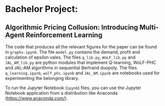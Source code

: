 # Bachelor Project:
## Algorithmic Pricing Collusion: Introducing Multi-Agent Reinforcement Learning

The code that produces all the relevant figures for the paper can be found in $\texttt{graphs.ipynb}$. The file $\texttt{model.py}$ contains the demand, profit and calculation of epsilon vales. The files $\texttt{q\_lib.py}$, $\texttt{WoLF\_lib.py}$ and $\texttt{JAL\_AM\_lib.py}$ are python modules that implement Q-learning, WoLF-PHC and JAL-AM algorithms in sequential Bertrand duopoly. The files $\texttt{q\_learning.ipynb}$, $\texttt{wolf\_phc.ipynb}$ and $\texttt{JAL\_AM.ipynb}$ are notebooks  used for experimenting the belonging library.  

To run the Jupyter Notebook ($\texttt{ipynb}$) files, you can use the Jupyter Notebook application from a distribution like Anaconda (https://www.anaconda.com/).
